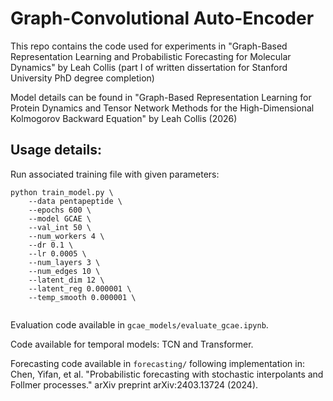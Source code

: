 # Graph-Convolutional Auto-Encoder

This repo contains the code used for experiments in "Graph-Based Representation Learning and Probabilistic Forecasting for Molecular Dynamics" by Leah Collis (part I of written dissertation for Stanford University PhD degree completion)

Model details can be found in "Graph-Based Representation Learning for Protein Dynamics and Tensor Network Methods for the High-Dimensional Kolmogorov Backward Equation" by Leah Collis (2026)

## Usage details:
Run associated training file with given parameters:
```
python train_model.py \
    --data pentapeptide \
    --epochs 600 \
    --model GCAE \
    --val_int 50 \
    --num_workers 4 \
    --dr 0.1 \
    --lr 0.0005 \
    --num_layers 3 \
    --num_edges 10 \
    --latent_dim 12 \
    --latent_reg 0.000001 \
    --temp_smooth 0.000001 \
 
```
Evaluation code available in ```gcae_models/evaluate_gcae.ipynb```.

Code available for temporal models: TCN and Transformer.

Forecasting code available in ```forecasting/``` following implementation in:
    Chen, Yifan, et al. "Probabilistic forecasting with stochastic interpolants and Follmer processes." arXiv preprint arXiv:2403.13724 (2024).


